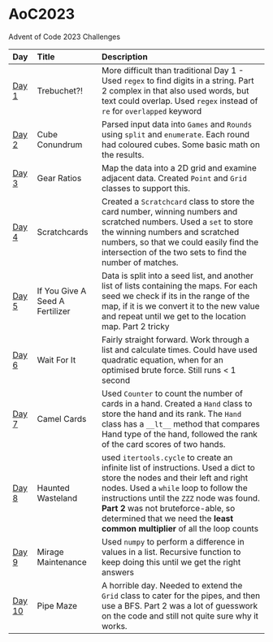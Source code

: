 # AoC2023
Advent of Code 2023 Challenges

| Day    | Title                   | Description                                                     |
|:-------|:------------------------|:----------------------------------------------------------------|
| [Day 1](https://adventofcode.com/2023/day/1)  | Trebuchet?!        | More difficult than traditional Day 1 - Used `regex` to find digits in a string. Part 2 complex in that also used words, but text could overlap. Used `regex` instead of `re` for `overlapped` keyword |
| [Day 2](https://adventofcode.com/2023/day/2)  | Cube Conundrum     | Parsed input data into `Games` and `Rounds` using `split` and `enumerate`. Each round had coloured cubes. Some basic math on the results.  |
| [Day 3](https://adventofcode.com/2023/day/3)  | Gear Ratios     | Map the data into a 2D grid and examine adjacent data. Created `Point` and `Grid` classes to support this.  |
| [Day 4](https://adventofcode.com/2023/day/4)  | Scratchcards     | Created a `Scratchcard` class to store the card number, winning numbers and scratched numbers. Used a `set` to store the winning numbers and scratched numbers, so that we could easily find the intersection of the two sets to find the number of matches.  |
| [Day 5](https://adventofcode.com/2023/day/5)  | If You Give A Seed A Fertilizer     | Data is split into a seed list, and another list of lists containing the maps. For each seed we check if its in the range of the map, if it is we convert it to the new value and repeat until we get to the location map. Part 2 tricky |
| [Day 6](https://adventofcode.com/2023/day/6)  | Wait For It     | Fairly straight forward. Work through a list and calculate times. Could have used quadratic equation, when for an optimised brute force. Still runs < 1 second|
| [Day 7](https://adventofcode.com/2023/day/7) | Camel Cards | Used `Counter` to count the number of cards in a hand. Created a `Hand` class to store the hand and its rank. The `Hand` class has a `__lt__` method that compares Hand type of the hand, followed the rank of the card scores of two hands. |
| [Day 8](https://adventofcode.com/2023/day/8) | Haunted Wasteland | used `itertools.cycle` to create an infinite list of instructions. Used a dict to store the nodes and their left and right nodes. Used a `while` loop to follow the instructions until the `ZZZ` node was found. **Part 2** was not bruteforce-able, so determined that we need the **least common multiplier** of all the loop counts|
| [Day 9](https://adventofcode.com/2023/day/9) | Mirage Maintenance | Used `numpy` to perform a difference in values in a list. Recursive function to keep doing this until we get the right answers|
| [Day 10](https://adventofcode.com/2023/day/10) | Pipe Maze | A horrible day. Needed to extend the `Grid` class to cater for the pipes, and then use a BFS. Part 2 was a lot of guesswork on the code and still not quite sure why it works.  |